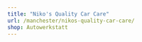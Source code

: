 ```yaml
---
title: "Niko's Quality Car Care"
url: /manchester/nikos-quality-car-care/
shop: Autowerkstatt
---
```

